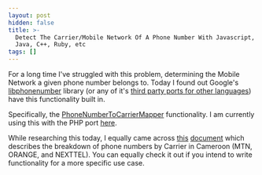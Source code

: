 ```yaml
---
layout: post
hidden: false
title: >-
  Detect The Carrier/Mobile Network Of A Phone Number With Javascript, PHP,
  Java, C++, Ruby, etc
tags: []
---
```

For a long time I've struggled with this problem, determining the Mobile Network a given phone number belongs to. Today I found out Google's [libphonenumber](https://github.com/google/libphonenumber) library (or any of it's [third party ports for other languages](https://github.com/google/libphonenumber#third-party-ports)) have this functionality built in.

Specifically, the [PhoneNumberToCarrierMapper](https://github.com/google/libphonenumber#highlights-of-functionality) functionality. I am currently using this with the PHP port [here](https://github.com/giggsey/libphonenumber-for-php#mapping-phone-numbers-to-carrier).

While researching this today, I equally came across [this](https://www.itu.int/oth/T0202000024/en) [document](https://www.itu.int/dms_pub/itu-t/oth/02/02/T02020000240001PDFE.pdf) which describes the breakdown of phone numbers by Carrier in Cameroon (MTN, ORANGE, and NEXTTEL). You can equally check it out if you intend to write functionality for a more specific use case.

